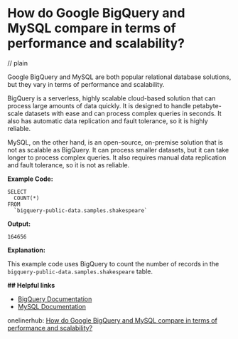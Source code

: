 # How do Google BigQuery and MySQL compare in terms of performance and scalability?
// plain

Google BigQuery and MySQL are both popular relational database solutions, but they vary in terms of performance and scalability.

BigQuery is a serverless, highly scalable cloud-based solution that can process large amounts of data quickly. It is designed to handle petabyte-scale datasets with ease and can process complex queries in seconds. It also has automatic data replication and fault tolerance, so it is highly reliable.

MySQL, on the other hand, is an open-source, on-premise solution that is not as scalable as BigQuery. It can process smaller datasets, but it can take longer to process complex queries. It also requires manual data replication and fault tolerance, so it is not as reliable.

**Example Code:**
```
SELECT
  COUNT(*)
FROM
  `bigquery-public-data.samples.shakespeare`
```

**Output:**

`164656`

**Explanation:**

This example code uses BigQuery to count the number of records in the `bigquery-public-data.samples.shakespeare` table.

**## Helpful links**

- [BigQuery Documentation](https://cloud.google.com/bigquery/docs/)
- [MySQL Documentation](https://dev.mysql.com/doc/)

onelinerhub: [How do Google BigQuery and MySQL compare in terms of performance and scalability?](https://onelinerhub.com/google-big-query/how-do-google-bigquery-and-mysql-compare-in-terms-of-performance-and-scalability)
